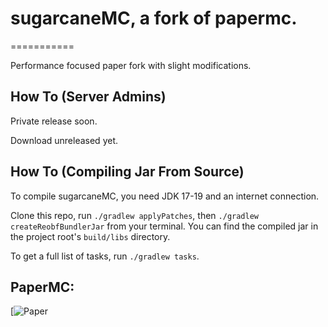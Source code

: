 # sugarcaneMC, a fork of papermc.

===========

Performance focused paper fork with slight modifications.

How To (Server Admins)
------
Private release soon.

Download unreleased yet.




How To (Compiling Jar From Source)
------
To compile sugarcaneMC, you need JDK 17-19 and an internet connection.

Clone this repo, run `./gradlew applyPatches`, then `./gradlew createReobfBundlerJar` from your terminal. You can find the compiled jar in the project root's `build/libs` directory.

To get a full list of tasks, run `./gradlew tasks`.

PaperMC:
-------------
[![Paper](https://www.github.com/PaperMC/Paper/)



